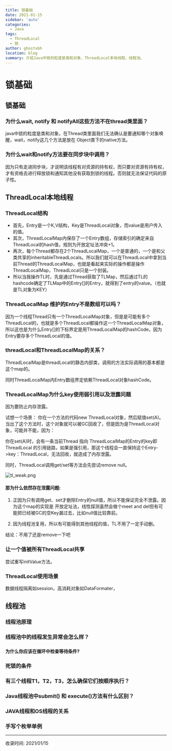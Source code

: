 ```yaml
---
title: 锁基础
date: 2021-01-15
sidebar: 'auto'
categories:
  - Java
tags:
  - ThreadLocal
  - 锁
author: ghostxbh
location: blog
summary: 介绍Java中锁的粒度是类和对象，ThreadLocal本地线程，线程池。
---
```

# 锁基础

## 锁基础

### 为什么wait, notify 和 notifyAll这些方法不在thread类里面？

java中锁的粒度是类和对象，在Thread类里面我们无法确认是要通知哪个对象唤醒，wait，notify这几个方法是放在 Object类下的native方法。



### 为什么wait和notify方法要在同步块中调用？

因为只有走进同步块，才说明该线程有对资源的持有权，而只要对资源有持有权，才有资格去进行释放锁和通知其他没有获取到锁的线程。否则就无法保证代码的原子性。

## ThreadLocal本地线程

### ThreadLocal结构

- 首先，Entry是一个K,V结构，Key是ThreadLocal对象，而value是用户传入的值。
- 其次，ThreadLocalMap内保存了一个Entry数组，存储索引的确定来自ThreadLocal的hash值，规则为开放定址法冲突+1。
- 再次，每个Thread都存在2个ThreadLocalMap，一个是普通的，一个是和父类共享的inheritableThreadLocals。所以我们就可以在ThreadLocal中拿到当前Thread的ThreadLocalMap，也就是看起来实际的操作都是操作ThreadLocalMap，ThreadLocal只是一个封装。
- 所以当我操作TL时，先是通过Thread获取了TLMap，然后通过TL的hashcode确定了TLMap中的Entry[]的Entry，就得到了entry的value。（也就是TL对象为KEY）

### ThreadLocalMap 维护的Entry不是数组可以吗？

因为一个线程Thread只有一个ThreadLocalMap对象，但是是可能有多个ThreadLocal的，也就是多个ThreadLocal都操作这一个ThreadLocalMap对象，所以这也是为什么Entry[]的下标界定是用ThreadLocalMap的hashCode，因为Entry要存多个ThreadLocal的值。

### threadLocal和ThreadLocalMap的关系？

ThreadLocalMap是threadLocal的静态内部类，调用的方法实际调用的基本都是这个map的。

同时ThreadLocalMap内Entry数组界定依赖ThreadLocal对象hashCode。

### ThreadLocalMap为什么key使用弱引用以及泄露问题

因为要防止内存泄露。

试想一个场景： 你在一个方法的代码new ThreadLocal对象，然后赋值set(A)。当出了这个方法时，这个对象就可以被GC回收了，但是因为是ThreadLocal对象，可能并不能，因为：

你在set(A)时，会有一条当前Thread 指向 ThreadLocalMap的Entry的key即ThreadLocal 的引用链路，如果是强引用，那这个线程会一直保持这个Entry->key：ThreadLocal，无法回收，就造成了内存泄露。

同时，ThreadLocal调用get/set等方法会先尝试remove null。

![tl_weak.png](http://file.uzykj.com/tl_weak.png)

#### 那为什么依然存在泄露问题: 

1. 正因为只有调用get、set才删除Entry的null值，所以不能保证完全不泄露。因为这个map的实现是 开放定址法，线性探测虽然会做个meet and del但有可能把已经被GC的空Key漏过去，比如null值比较靠前。

2. 因为线程池复用，所以有可能得到其他线程的值，TL不用了一定手动删。

结论：不用了还是remove一下吧



### 让一个值被所有ThreadLocal共享

尝试重写initValue方法。

### ThreadLocal使用场景

数据线程隔离如session，高消耗对象如DataFormater，



## 线程池

### 线程池原理



### 线程池中的线程发生异常会怎么样？



### 

**为什么你应该在循环中检查等待条件?**



### 死锁的条件



###  有三个线程T1，T2，T3，怎么确保它们按顺序执行？



### Java线程池中submit() 和 execute()方法有什么区别？



### JAVA线程和OS线程的关系



### 手写个枚举单例


---
收录时间: 2021/01/15

<Vssue :title="$title" />
